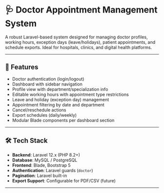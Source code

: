 # 🩺 Doctor Appointment Management System

A robust Laravel-based system designed for managing doctor profiles, working hours, exception days (leave/holidays), patient appointments, and schedule exports. Ideal for hospitals, clinics, and digital health platforms.

---

## 🚀 Features

- Doctor authentication (login/logout)
- Dashboard with sidebar navigation
- Profile view with department/specialization info
- Editable working hours with appointment type restrictions
- Leave and holiday (exception day) management
- Appointment filtering by date and department
- Cancel/reschedule actions
- Export schedules (daily/weekly)
- Modular Blade components per dashboard section

---

## 🛠️ Tech Stack

- **Backend**: Laravel 12.x (PHP 8.2+)
- **Database**: MySQL / PostgreSQL
- **Frontend**: Blade, Bootstrap 5
- **Authentication**: Laravel guards (`doctor`)
- **Pagination**: Laravel built-in
- **Export Support**: Configurable for PDF/CSV (future)

---